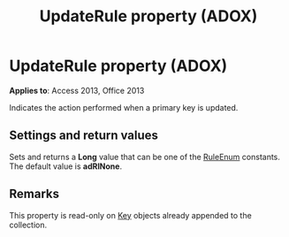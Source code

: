 ﻿---
title: UpdateRule property (ADOX)
TOCTitle: UpdateRule property (ADOX)
ms:assetid: edefa80a-b83b-e811-996c-6f0318722c84
ms:mtpsurl: https://msdn.microsoft.com/library/JJ250206(v=office.15)
ms:contentKeyID: 48548548
ms.date: 09/18/2015
mtps_version: v=office.15
---

# UpdateRule property (ADOX)


**Applies to**: Access 2013, Office 2013

Indicates the action performed when a primary key is updated.

## Settings and return values

Sets and returns a **Long** value that can be one of the [RuleEnum](ruleenum.md) constants. The default value is **adRINone**.

## Remarks

This property is read-only on [Key](key-object-adox.md) objects already appended to the collection.

